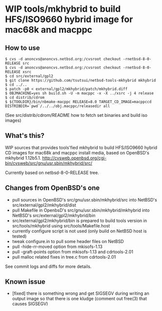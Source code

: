 # WIP tools/mkhybrid to build HFS/ISO9660 hybrid image for mac68k and macppc

## How to use

    $ cvs -d anoncvs@anoncvs.netbsd.org:/cvsroot checkout -rnetbsd-8-0-RELEASE src
    $ cvs -d anoncvs@anoncvs.netbsd.org:/cvsroot checkout -rnetbsd-8-0-RELEASE xsrc
    $ cd src/external/gpl2
    $ git clone https://github.com/tsutsui/netbsd-tools-mkhybrid mkhybrid
    $ cd ../..
    $ patch -p0 < external/gpl2/mkhybrid/patch/mkhybrid.diff
    $ OBJMACHINE=yes sh build.sh -U -m macppc -x -X ../xsrc -j 4 release
    $ cd distrib/cdrom
    $ ${TOOLDIR}/bin/nbmake-macppc RELEASE=8.0 TARGET_CD_IMAGE=macppccd DISTRIBDIR=`pwd`/../../obj.macppc/releasedir all

(See src/distrib/cdrom/README how to fetch set binaries and build iso images)

## What's this?

WIP sources that provides tools'fied mkhybrid to build
HFS/ISO9660 hybrid CD images for mac68k and macppc install media,
based on OpenBSD's mkhybrid 1.12b5.1.
http://cvsweb.openbsd.org/cgi-bin/cvsweb/src/gnu/usr.sbin/mkhybrid/src/

Currently based on netbsd-8-0-RELEASE tree.

## Changes from OpenBSD's one

- pull sources in OpenBSD's src/gnu/usr.sbin/mkhybrid/src into
  NetBSD's src/external/gpl2/mkhybrid/dist
- pull Makefile in OpenbsD's src/gnu/usr.sbin/mkhybrid/mkhybrid
  into NetBSD's src/external/gpl2/mkhybrid/bin
- src/external/gpl2/mkhybrid/bin is prepared to build tools version
  in src/tools/mkhybrid using src/tools/Makefile.host
- currently configure script is not used
  (only build on NetBSD host is tested)
- tweak configure.in to pull some header files on NetBSD
- pull -hide-rr-moved option from mkisofs-1.13
- pull -graft-points option from mkisofs-1.13 and cdrtools-2.01
- pull malloc related fixes in tree.c from cdrtools-2.01

See commit logs and diffs for more details.

## Known issue

- [fixed] there is something wrong and get SIGSEGV during writing an output image
  so that there is one kludge (comment out free(3) that causes SIGSEGV)
